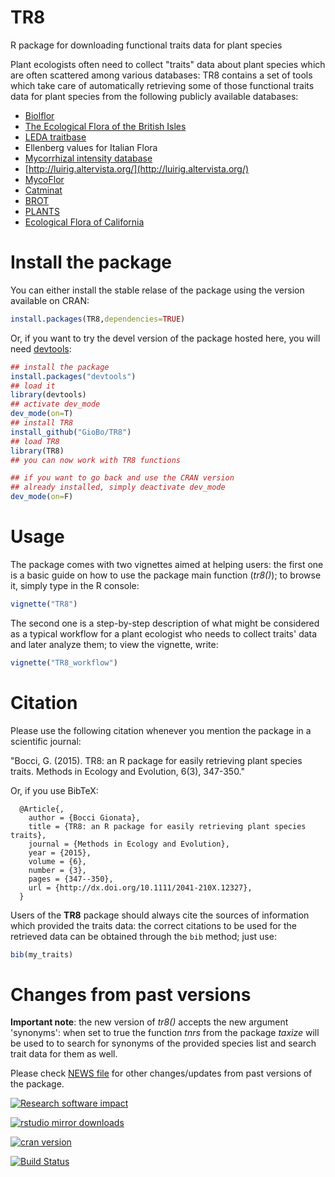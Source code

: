TR8
===

R package for downloading functional traits data for plant species


Plant ecologists often need to collect "traits" data about plant species which are 
often scattered among various databases: TR8 contains a set of tools which take care of
automatically retrieving some of those functional traits data for plant species from 
the following publicly available databases:

* [Biolflor](http://www2.ufz.de/biolflor/index.jsp)
* [The Ecological Flora of the British Isles](http://www.ecoflora.co.uk/)
* [LEDA traitbase](http://www.leda-traitbase.org/LEDAportal/)
* Ellenberg values for Italian Flora
* [Mycorrhizal intensity database](http://esapubs.org/Archive/ecol/E093/059/default.htm)
* [http://luirig.altervista.org/](http://luirig.altervista.org/)
* [MycoFlor](http://www.esajournals.org/doi/abs/10.1890/12-1700.1)
* [Catminat](http://perso.wanadoo.fr/philippe.julve/catminat.htm)
* [BROT](http://www.uv.es/jgpausas/brot.htm)
* [PLANTS](http://www.bricol.net/)
* [Ecological Flora of California](http://ucjeps.berkeley.edu/efc/)




Install the package
==================

  You can either install the stable relase of the package using the version available on CRAN:

```R
install.packages(TR8,dependencies=TRUE)
```

  Or, if you want to try the devel version of the package hosted here, you will need [devtools](https://github.com/hadley/devtools):
  
```R
## install the package
install.packages("devtools")
## load it
library(devtools)
## activate dev_mode
dev_mode(on=T)
## install TR8
install_github("GioBo/TR8")
## load TR8
library(TR8)
## you can now work with TR8 functions

## if you want to go back and use the CRAN version
## already installed, simply deactivate dev_mode
dev_mode(on=F)
```


Usage
=====

  The package comes with two vignettes aimed at helping users: the first one is a basic guide on how to use the package main function (_tr8()_); to browse it, simply type in the R console:
  
  
```R
vignette("TR8")
```
  
  The second one is a step-by-step description of what might be considered as a typical workflow for a plant ecologist who needs to collect traits' data and later analyze them; to view the vignette, write:
  
```R
vignette("TR8_workflow")
```
  

Citation
========

  Please use the following citation whenever you mention the package in a scientific journal:

  "Bocci, G. (2015). TR8: an R package for easily retrieving plant species traits. Methods in Ecology and Evolution, 6(3), 347-350."

  
   Or, if you use BibTeX:

```
  @Article{,
    author = {Bocci Gionata},
    title = {TR8: an R package for easily retrieving plant species traits},
    journal = {Methods in Ecology and Evolution},
    year = {2015},
    volume = {6},
    number = {3},
    pages = {347--350},
    url = {http://dx.doi.org/10.1111/2041-210X.12327},
  }
```



  Users of the **TR8** package should always cite the sources of information which provided the traits data: the correct citations to be used for the retrieved data can be obtained through the `bib` method; just use:
  

```R
bib(my_traits)
```



  

  


Changes from past versions
==========================


  **Important note**: the new version of _tr8()_ accepts the new argument 'synonyms': when set to true the function _tnrs_ from the package _taxize_ will be used to to search for synonyms of the provided species list and search trait data for them as well. 

   Please check [NEWS file](https://github.com/GioBo/TR8/blob/master/NEWS) for other changes/updates from past versions of the package.


[![Research software impact](http://depsy.org/api/package/cran/TR8/badge.svg)](http://depsy.org/package/r/TR8)

[![rstudio mirror downloads](http://cranlogs.r-pkg.org/badges/TR8)](https://github.com/metacran/cranlogs.app)

[![cran version](http://www.r-pkg.org/badges/version/TR8)](http://cran.rstudio.com/web/packages/TR8)

[![Build Status](https://travis-ci.org/GioBo/TR8.svg?branch=master)](https://travis-ci.org/GioBo/TR8)
